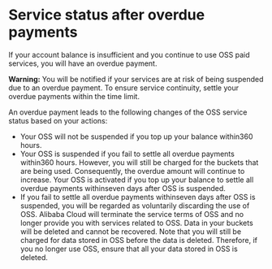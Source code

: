 # Service status after overdue payments

If your account balance is insufficient and you continue to use OSS paid services, you will have an overdue payment.

**Warning:** You will be notified if your services are at risk of being suspended due to an overdue payment. To ensure service continuity, settle your overdue payments within the time limit.

An overdue payment leads to the following changes of the OSS service status based on your actions:

-   Your OSS will not be suspended if you top up your balance within360 hours.
-   Your OSS is suspended if you fail to settle all overdue payments within360 hours. However, you will still be charged for the buckets that are being used. Consequently, the overdue amount will continue to increase. Your OSS is activated if you top up your balance to settle all overdue payments withinseven days after OSS is suspended.
-   If you fail to settle all overdue payments withinseven days after OSS is suspended, you will be regarded as voluntarily discarding the use of OSS. Alibaba Cloud will terminate the service terms of OSS and no longer provide you with services related to OSS. Data in your buckets will be deleted and cannot be recovered. Note that you will still be charged for data stored in OSS before the data is deleted. Therefore, if you no longer use OSS, ensure that all your data stored in OSS is deleted.

